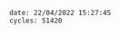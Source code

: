 

                date: 22/04/2022 15:27:45
                cycles: 51420

                         
